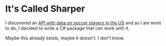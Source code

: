 # It's Called Sharper

I discovered an [API with data on soccer players in the US](https://github.com/American-Soccer-Analysis/itscalledsoccer) and as I am wont to do, I decided to write a C# package that can work with it. 

Maybe this already exists, maybe it doesn't. I don't know. 
